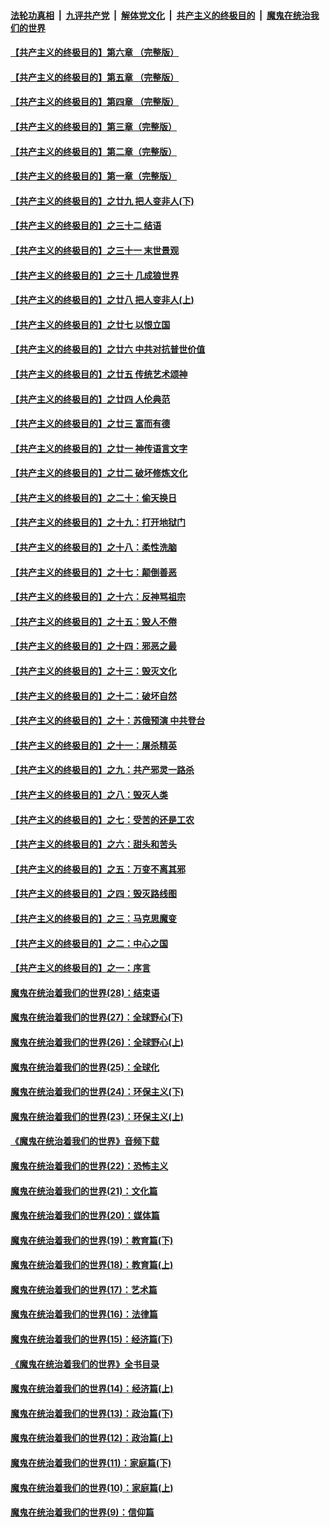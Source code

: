####  [法轮功真相](../../../../basic/blob/master/README.md?t=08251713) &nbsp;|&nbsp; [九评共产党](../../../../9ping.md/blob/master/README.md?t=08251713) &nbsp;|&nbsp; [解体党文化](../../../../jtdwh.md/blob/master/README.md?t=08251713)  &nbsp;|&nbsp; [共产主义的终极目的](../../../../gczydzjmd.md/blob/master/README.md?t=08251713) &nbsp;|&nbsp; [魔鬼在统治我们的世界](../../../../mgztzwmdsj.md/blob/master/README.md?t=08251713) 

#### [【共产主义的终极目的】第六章 （完整版）](../pages/nsc422/n11428913.md?t=08251713) 

#### [【共产主义的终极目的】第五章 （完整版）](../pages/nsc422/n11428912.md?t=08251713) 

#### [【共产主义的终极目的】第四章 （完整版）](../pages/nsc422/n11428907.md?t=08251713) 

#### [【共产主义的终极目的】第三章（完整版）](../pages/nsc422/n11428848.md?t=08251713) 

#### [【共产主义的终极目的】第二章（完整版）](../pages/nsc422/n11428831.md?t=08251713) 

#### [【共产主义的终极目的】第一章（完整版）](../pages/nsc422/n11417651.md?t=08251713) 

#### [【共产主义的终极目的】之廿九 把人变非人(下)](../pages/nsc422/n11344140.md?t=08251713) 

#### [【共产主义的终极目的】之三十二 结语](../pages/nsc422/n11360535.md?t=08251713) 

#### [【共产主义的终极目的】之三十一 末世景观](../pages/nsc422/n11351129.md?t=08251713) 

#### [【共产主义的终极目的】之三十 几成狼世界](../pages/nsc422/n11348280.md?t=08251713) 

#### [【共产主义的终极目的】之廿八 把人变非人(上)](../pages/nsc422/n11340492.md?t=08251713) 

#### [【共产主义的终极目的】之廿七 以恨立国](../pages/nsc422/n11336944.md?t=08251713) 

#### [【共产主义的终极目的】之廿六 中共对抗普世价值](../pages/nsc422/n11324785.md?t=08251713) 

#### [【共产主义的终极目的】之廿五 传统艺术颂神](../pages/nsc422/n11296396.md?t=08251713) 

#### [【共产主义的终极目的】之廿四 人伦典范](../pages/nsc422/n11296397.md?t=08251713) 

#### [【共产主义的终极目的】之廿三 富而有德](../pages/nsc422/n11283598.md?t=08251713) 

#### [【共产主义的终极目的】之廿一 神传语言文字](../pages/nsc422/n11263265.md?t=08251713) 

#### [【共产主义的终极目的】之廿二 破坏修炼文化](../pages/nsc422/n11245728.md?t=08251713) 

#### [【共产主义的终极目的】之二十：偷天换日](../pages/nsc422/n11238846.md?t=08251713) 

#### [【共产主义的终极目的】之十九：打开地狱门](../pages/nsc422/n11206376.md?t=08251713) 

#### [【共产主义的终极目的】之十八：柔性洗脑](../pages/nsc422/n11199994.md?t=08251713) 

#### [【共产主义的终极目的】之十七：颠倒善恶](../pages/nsc422/n11179782.md?t=08251713) 

#### [【共产主义的终极目的】之十六：反神骂祖宗](../pages/nsc422/n11166798.md?t=08251713) 

#### [【共产主义的终极目的】之十五：毁人不倦](../pages/nsc422/n11166792.md?t=08251713) 

#### [【共产主义的终极目的】之十四：邪恶之最](../pages/nsc422/n11150249.md?t=08251713) 

#### [【共产主义的终极目的】之十三：毁灭文化](../pages/nsc422/n11135227.md?t=08251713) 

#### [【共产主义的终极目的】之十二：破坏自然](../pages/nsc422/n11135214.md?t=08251713) 

#### [【共产主义的终极目的】之十：苏俄预演 中共登台](../pages/nsc422/n11118424.md?t=08251713) 

#### [【共产主义的终极目的】之十一：屠杀精英](../pages/nsc422/n11118442.md?t=08251713) 

#### [【共产主义的终极目的】之九：共产邪灵一路杀](../pages/nsc422/n11114139.md?t=08251713) 

#### [【共产主义的终极目的】之八：毁灭人类](../pages/nsc422/n11108503.md?t=08251713) 

#### [【共产主义的终极目的】之七：受苦的还是工农](../pages/nsc422/n11101809.md?t=08251713) 

#### [【共产主义的终极目的】之六：甜头和苦头](../pages/nsc422/n11096971.md?t=08251713) 

#### [【共产主义的终极目的】之五：万变不离其邪](../pages/nsc422/n11091285.md?t=08251713) 

#### [【共产主义的终极目的】之四：毁灭路线图](../pages/nsc422/n11086284.md?t=08251713) 

#### [【共产主义的终极目的】之三：马克思魔变](../pages/nsc422/n11061941.md?t=08251713) 

#### [【共产主义的终极目的】之二：中心之国](../pages/nsc422/n11047728.md?t=08251713) 

#### [【共产主义的终极目的】之一：序言](../pages/nsc422/n11086077.md?t=08251713) 

#### [魔鬼在统治着我们的世界(28)：结束语](../pages/nsc422/n10936246.md?t=08251713) 

#### [魔鬼在统治着我们的世界(27)：全球野心(下)](../pages/nsc422/n10928319.md?t=08251713) 

#### [魔鬼在统治着我们的世界(26)：全球野心(上)](../pages/nsc422/n10900318.md?t=08251713) 

#### [魔鬼在统治着我们的世界(25)：全球化](../pages/nsc422/n10788205.md?t=08251713) 

#### [魔鬼在统治着我们的世界(24)：环保主义(下)](../pages/nsc422/n10695307.md?t=08251713) 

#### [魔鬼在统治着我们的世界(23)：环保主义(上)](../pages/nsc422/n10688613.md?t=08251713) 

#### [《魔鬼在统治着我们的世界》音频下载](../pages/nsc422/n10635553.md?t=08251713) 

#### [魔鬼在统治着我们的世界(22)：恐怖主义](../pages/nsc422/n10614727.md?t=08251713) 

#### [魔鬼在统治着我们的世界(21)：文化篇](../pages/nsc422/n10597706.md?t=08251713) 

#### [魔鬼在统治着我们的世界(20)：媒体篇](../pages/nsc422/n10586579.md?t=08251713) 

#### [魔鬼在统治着我们的世界(19)：教育篇(下)](../pages/nsc422/n10564808.md?t=08251713) 

#### [魔鬼在统治着我们的世界(18)：教育篇(上)](../pages/nsc422/n10526970.md?t=08251713) 

#### [魔鬼在统治着我们的世界(17)：艺术篇](../pages/nsc422/n10499093.md?t=08251713) 

#### [魔鬼在统治着我们的世界(16)：法律篇](../pages/nsc422/n10485969.md?t=08251713) 

#### [魔鬼在统治着我们的世界(15)：经济篇(下)](../pages/nsc422/n10469975.md?t=08251713) 

#### [《魔鬼在统治着我们的世界》全书目录](../pages/nsc422/n10464261.md?t=08251713) 

#### [魔鬼在统治着我们的世界(14)：经济篇(上)](../pages/nsc422/n10457370.md?t=08251713) 

#### [魔鬼在统治着我们的世界(13)：政治篇(下)](../pages/nsc422/n10448270.md?t=08251713) 

#### [魔鬼在统治着我们的世界(12)：政治篇(上)](../pages/nsc422/n10444576.md?t=08251713) 

#### [魔鬼在统治着我们的世界(11)：家庭篇(下)](../pages/nsc422/n10440961.md?t=08251713) 

#### [魔鬼在统治着我们的世界(10)：家庭篇(上)](../pages/nsc422/n10435448.md?t=08251713) 

#### [魔鬼在统治着我们的世界(9)：信仰篇](../pages/nsc422/n10432159.md?t=08251713) 

